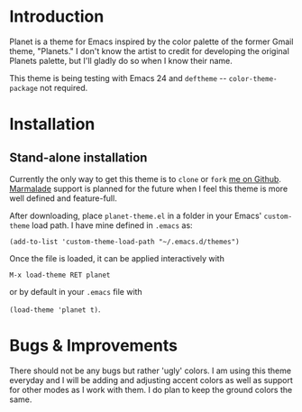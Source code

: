 # Introduction

Planet is a theme for Emacs inspired by the color palette of the
former Gmail theme, "Planets." I don't know the artist to credit for
developing the original Planets palette, but I'll gladly do so when I
know their name.

This theme is being testing with Emacs 24 and `deftheme` --
`color-theme-package` not required.

# Installation

## Stand-alone installation

Currently the only way to get this theme is to `clone` or `fork`
[me on Github](https://github.com/cmack/emacs-planet-theme). [Marmalade](http://marmalade-repo.org/)
support is planned for the future when I feel this theme is more
well defined and feature-full. 

After downloading, place `planet-theme.el` in a folder in your Emacs'
`custom-theme` load path.  I have mine defined in `.emacs` as:

`(add-to-list 'custom-theme-load-path "~/.emacs.d/themes")`

Once the file is loaded, it can be applied interactively with

`M-x load-theme RET planet` 

or by default in your `.emacs` file with

`(load-theme 'planet t)`.

# Bugs & Improvements

There should not be any bugs but rather 'ugly' colors. I am using this
theme everyday and I will be adding and adjusting accent colors as well
as support for other modes as I work with them. I do plan to keep the
ground colors the same.  

